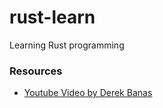 # rust-learn
Learning Rust programming

### Resources
- [Youtube Video by Derek Banas](https://www.youtube.com/watch?v=ygL_xcavzQ4)
